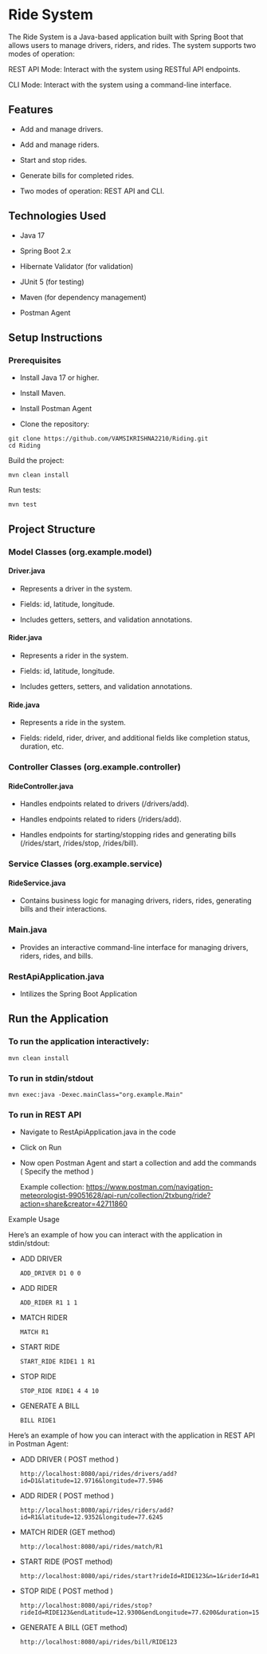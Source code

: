 # Ride System

The Ride System is a Java-based application built with Spring Boot that allows users to manage drivers, riders, and rides. The system supports two modes of operation:

REST API Mode: Interact with the system using RESTful API endpoints.

CLI Mode: Interact with the system using a command-line interface.

## Features

  * Add and manage drivers.

  * Add and manage riders.

  * Start and stop rides.

  * Generate bills for completed rides.

  * Two modes of operation: REST API and CLI.

## Technologies Used

  * Java 17

  * Spring Boot 2.x

  * Hibernate Validator (for validation)

  * JUnit 5 (for testing)

  * Maven (for dependency management)
    
  * Postman Agent

## Setup Instructions
### Prerequisites

  * Install Java 17 or higher.

  * Install Maven.

  * Install Postman Agent 

  * Clone the repository:
```
git clone https://github.com/VAMSIKRISHNA2210/Riding.git
cd Riding
```
Build the project:
```
mvn clean install
```
Run tests:
```
mvn test
```
## Project Structure

### Model Classes (org.example.model)

  #### Driver.java

  * Represents a driver in the system.

  * Fields: id, latitude, longitude.

  * Includes getters, setters, and validation annotations.

  #### Rider.java

  * Represents a rider in the system.

  * Fields: id, latitude, longitude.

  * Includes getters, setters, and validation annotations.

  #### Ride.java

  * Represents a ride in the system.

  * Fields: rideId, rider, driver, and additional fields like completion status, duration, etc.
 
### Controller Classes (org.example.controller)

  #### RideController.java
  
  * Handles endpoints related to drivers (/drivers/add).
    
  * Handles endpoints related to riders (/riders/add).

  * Handles endpoints for starting/stopping rides and generating bills (/rides/start, /rides/stop, /rides/bill).

### Service Classes (org.example.service)

  #### RideService.java

  * Contains business logic for managing drivers, riders, rides, generating bills and their interactions.


### Main.java

  * Provides an interactive command-line interface for managing drivers, riders, rides, and bills.

### RestApiApplication.java

  * Intilizes the Spring Boot Application

## Run the Application

### To run the application interactively:

```
mvn clean install

```
### To run in stdin/stdout

```
mvn exec:java -Dexec.mainClass="org.example.Main"
```
### To run in REST API 

  * Navigate to RestApiApplication.java in the code

  * Click on Run

  * Now open Postman Agent and start a collection and add the commands ( Specify the method )
    
    Example collection:
    https://www.postman.com/navigation-meteorologist-99051628/api-run/collection/2txbung/ride?action=share&creator=42711860
  

Example Usage

Here’s an example of how you can interact with the application in stdin/stdout:
  * ADD DRIVER
    
    ```
    ADD_DRIVER D1 0 0
    ```
  * ADD RIDER
    
    ```
    ADD_RIDER R1 1 1
    ```
  * MATCH RIDER
    ```
    MATCH R1
    ```
  * START RIDE
    
    ```
    START_RIDE RIDE1 1 R1
    ```
  * STOP RIDE
    
    ```
    STOP_RIDE RIDE1 4 4 10
    ```
  * GENERATE A BILL
    
    ```
    BILL RIDE1
    ```
    
Here’s an example of how you can interact with the application in REST API in Postman Agent:

  * ADD DRIVER ( POST method )
    
    ```
    http://localhost:8080/api/rides/drivers/add?id=D1&latitude=12.9716&longitude=77.5946
    ```
  * ADD RIDER ( POST method )
    
    ```
    http://localhost:8080/api/rides/riders/add?id=R1&latitude=12.9352&longitude=77.6245
    ```
  * MATCH RIDER (GET method)

    ```
    http://localhost:8080/api/rides/match/R1
    ```
  * START RIDE (POST method)
    
    ```
    http://localhost:8080/api/rides/start?rideId=RIDE123&n=1&riderId=R1
    ```
  * STOP RIDE ( POST method )
    
    ```
    http://localhost:8080/api/rides/stop?rideId=RIDE123&endLatitude=12.9300&endLongitude=77.6200&duration=15
    ```
  * GENERATE A BILL (GET method)
    
    ```
    http://localhost:8080/api/rides/bill/RIDE123
    ```


